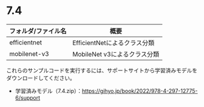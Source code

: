 # 7.4

| フォルダ/ファイル名  | 概要                                              |
| -------------------- | ------------------------------------------------- |
| efficientnet         | EfficientNetによるクラス分類                      |
| mobilenet-v3         | MobileNet v3によるクラス分類                      |

これらのサンプルコードを実行するには、サポートサイトから学習済みモデルをダウンロードしてください。  

* 学習済みモデル（7.4.zip）：https://gihyo.jp/book/2022/978-4-297-12775-6/support
